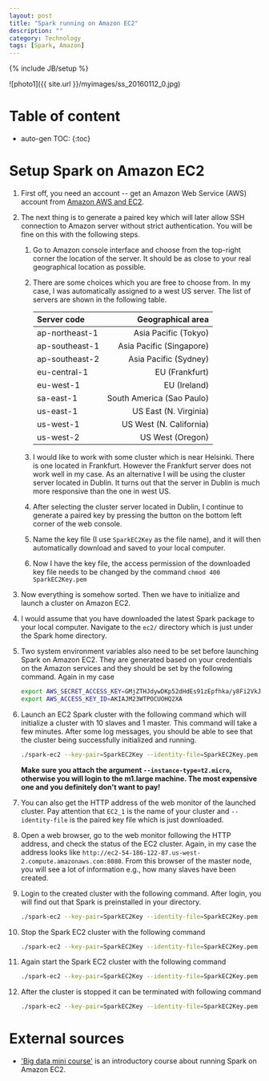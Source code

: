 ```yaml
---
layout: post
title: "Spark running on Amazon EC2"
description: ""
category: Technology
tags: [Spark, Amazon]
---
```

{% include JB/setup %}
<script type="text/javascript"
 src="http://cdn.mathjax.org/mathjax/latest/MathJax.js?config=TeX-AMS-MML_HTMLorMML">
</script>
 



![photo1]({{ site.url }}/myimages/ss_20160112_0.jpg)



# Table of content
* auto-gen TOC:
{:toc}


# Setup Spark on Amazon EC2

1. First off, you need an account -- get an Amazon Web Service (AWS) account from [Amazon AWS and EC2](https://aws.amazon.com/ec2/).

1. The next thing is to generate a paired key which will later allow SSH connection to Amazon server without strict authentication. You will be fine on this with the following steps.

   1. Go to Amazon console interface and choose from the top-right corner the location of the server. It should be as close to your real geographical location as possible.
   1. There are some choices which you are free to choose from. In my case, I was automatically assigned to a west US server. The list of servers are shown in the following table.
    
      |Server code | Geographical area|
      |:---|---:|
      |ap-northeast-1 | Asia Pacific (Tokyo)
      |ap-southeast-1 | Asia Pacific (Singapore)
      |ap-southeast-2 | Asia Pacific (Sydney)
      |eu-central-1 | EU (Frankfurt)
      |eu-west-1 | EU (Ireland)
      |sa-east-1 | South America (Sao Paulo)
      |us-east-1 | US East (N. Virginia)
      |us-west-1 | US West (N. California)
      |us-west-2 | US West (Oregon)

   1. I would like to work with some cluster which is near Helsinki. There is one located in Frankfurt. However the Frankfurt server does not work well in my case. As an alternative I will be using the cluster server located in Dublin. It turns out that the server in Dublin is much more responsive than the one in west US.
   1. After selecting the cluster server located in Dublin, I continue to generate a paired key by pressing the button on the bottom left corner of the web console.
   1. Name the key file (I use `SparkEC2Key` as the file name), and it will then automatically download and saved to your local computer.
   1. Now I have the key file, the access permission of the downloaded key file needs to be changed by the command `chmod 400 SparkEC2Key.pem`

1. Now everything is somehow sorted. Then we have to initialize and launch a cluster on Amazon EC2.

1. I would assume that you have downloaded the latest Spark package to your local computer. Navigate to the `ec2/` directory which is just under the Spark home directory.

1. Two system environment variables also need to be set before launching Spark on Amazon EC2. They are generated based on your credentials on the Amazon services and they should be set by the following command. Again in my case
   ```bash
   export AWS_SECRET_ACCESS_KEY=GMjZTHJdywDKp52dHdEs91zEpfhka/y8Fi2VkJE9
   export AWS_ACCESS_KEY_ID=AKIAJM23WTPOCUOHQ2XA
   ```

1. Launch an EC2 Spark cluster with the following command which will initialize a cluster with 10 slaves and 1 master. This command will take a few minutes. After some log messages, you should be able to see that the cluster being successfully initialized and running. 
   ```bash
   ./spark-ec2 --key-pair=SparkEC2Key --identity-file=SparkEC2Key.pem --region=eu-west-1 --worker-instances=10 --instance-type=t2.micro launch EC2_1
   ```

   **Make sure you attach the argument `--instance-type=t2.micro`, otherwise you will login to the m1.large machine. The most expensive one and you definitely don't want to pay!**

1. You can also get the HTTP address of the web monitor of the launched cluster. Pay attention that `EC2_1` is the name of your cluster and `--identity-file` is the paired key file which is just downloaded.

1. Open a web browser, go to the web monitor following the HTTP address, and check the status of the EC2 cluster. Again, in my case the address looks like `http://ec2-54-186-122-87.us-west-2.compute.amazonaws.com:8080`. From this browser of the master node, you will see a lot of information e.g., how many slaves have been created.

1. Login to the created cluster with the following command. After login, you will find out that Spark is preinstalled in your directory.

   ```bash
   ./spark-ec2 --key-pair=SparkEC2Key --identity-file=SparkEC2Key.pem --region=eu-west-1 login EC2_1
   ```

1. Stop the Spark EC2 cluster with the following command

   ```bash
   ./spark-ec2 --key-pair=SparkEC2Key --identity-file=SparkEC2Key.pem --region=eu-west-1 stop EC2_1
   ```

1. Again start the Spark EC2 cluster with the following command

   ```bash
   ./spark-ec2 --key-pair=SparkEC2Key --identity-file=SparkEC2Key.pem --region=eu-west-1 start EC2_1
   ```

1. After the cluster is stopped it can be terminated with following command

   ```bash
   ./spark-ec2 --key-pair=SparkEC2Key --identity-file=SparkEC2Key.pem --region=eu-west-1 destroy EC2_1
   ```


# External sources

- ['Big data mini course'](http://ampcamp.berkeley.edu/big-data-mini-course/index.html) is an introductory course about running Spark  on Amazon EC2.



